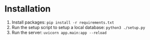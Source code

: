 # Installation

1. Install packages:
   `pip install -r requirements.txt`
2. Run the setup script to setup a local database:
   `python3 ./setup.py`
3. Run the server:
   `uvicorn app.main:app --reload`
